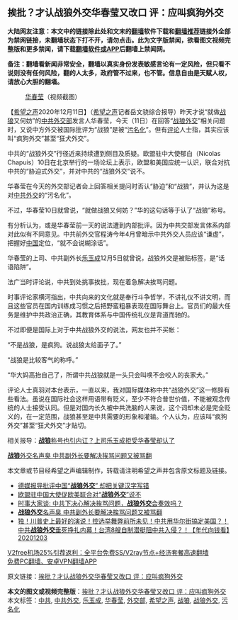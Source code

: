  <h2>挨批？才认战狼外交华春莹又改口 评：应叫疯狗外交</h2> <p class="notice"><b>大陆网友注意：本文中的链接除此处和文末的<a href="https://github.com/bannedbook/fanqiang" >翻墙</a>软件下载和<a href="https://github.com/killgcd/justmysocks/blob/master/README.md">翻墙推荐</a>链接外全部为禁网链接，未翻墙状态下打不开，请勿点击。此为文字版禁闻，欲看图文视频完整版和更多禁闻，请下载<a href="https://github.com/bannedbook/fanqiang">翻墙软件或APP</a>后翻墙上禁闻网。</p><p>备注：翻墙看新闻非常安全，翻墙以真实身份发表敏感言论有一定风险，但只看不说则没有任何风险，翻的人太多，政府管不过来，也不管。信息自由是天赋人权，请放心大胆的翻墙。</b></p>  <div class="entry"> <figure><figcaption><a href="https://www.bannedbook.org/bnews/tag/%E5%8D%8E%E6%98%A5%E8%8E%B9/" class="st_tag internal_tag" rel="tag" title="标签 华春莹 下的日志">华春莹</a>（视频截图）</figcaption></figure> <p>【<span class='wp_keywordlink_affiliate'><a href="https://www.soundofhope.org" title="希望之声" target="_blank">希望之声</a></span>2020年12月11日】（<a href="https://www.bannedbook.org/bnews/tag/%e5%b8%8c%e6%9c%9b%e4%b9%8b%e5%a3%b0/" class="st_tag internal_tag" rel="tag" title="标签 希望之声 下的日志">希望之声</a>记者岳文骁综合报导）昨天才说“就做<a href="https://www.bannedbook.org/bnews/tag/%E6%88%98%E7%8B%BC/" class="st_tag internal_tag" rel="tag" title="标签 战狼 下的日志">战狼</a>又何妨”的<a href="https://www.bannedbook.org/bnews/tag/%e4%b8%ad%e5%85%b1/" class="st_tag internal_tag" rel="tag" title="标签 中共 下的日志">中共</a><a href="https://www.bannedbook.org/bnews/tag/%E5%A4%96%E4%BA%A4%E9%83%A8/" class="st_tag internal_tag" rel="tag" title="标签 外交部 下的日志">外交部</a>发言人华春莹，今天（11日）在回答“<a href="https://www.bannedbook.org/bnews/tag/%E6%88%98%E7%8B%BC%E5%A4%96%E4%BA%A4/" class="st_tag internal_tag" rel="tag" title="标签 战狼外交 下的日志">战狼外交</a>”相关问题时，又说中方外交被国际批评为“战狼”是被“<a href="https://www.bannedbook.org/bnews/tag/%E6%B1%A1%E5%90%8D%E5%8C%96/" class="st_tag internal_tag" rel="tag" title="标签 污名化 下的日志">污名化</a>”。但有<span class='wp_keywordlink_affiliate'><a href="https://www.bannedbook.org/bnews/comments/" title="新闻评论" target="_blank">评论</a></span>人士指，其实应该叫“疯狗外交”甚至“狂犬外交”。</p> <p>中共的“战狼外交”行径近来持续遭到侧目及质疑。欧盟驻中大使郁白（Nicolas Chapuis）10日在北京举行的一场论坛上表示，欧盟和美国应统一认识，联合对抗中共的“胁迫式外交”，并对中共的“战狼外交”说不。</p> <p>华春莹在今天的外交部记者会上回答相关提问时否认“胁迫”和“战狼”，并认为这是对<a href="https://www.bannedbook.org/bnews/tag/%E4%B8%AD%E5%85%B1%E5%A4%96%E4%BA%A4/" class="st_tag internal_tag" rel="tag" title="标签 中共外交 下的日志">中共外交</a>的“污名化”。</p> <p>不过，华春莹10日就曾说，“就做战狼又何妨？”华的这句话等于认了“战狼”称号。</p>  <p>有分析认为，或是华春莹前一天的说法遭到内部批评。因为中共交部发言体系内部对此似有不同意见。中共前外交官程涛今年4月曾暗示中共外交人员应该“谦虚”，把握好<span class='wp_keywordlink_affiliate'><a href="https://www.bannedbook.org/" title="中国" target="_blank">中国</a></span>定位，“就不会说糊涂话”。</p> <p>华春莹的上司、中共副外长<a href="https://www.bannedbook.org/bnews/tag/%e4%b9%90%e7%8e%89%e6%88%90/" class="st_tag internal_tag" rel="tag" title="标签 乐玉成 下的日志">乐玉成</a>12月5日就曾说，战狼外交是被贴标签，是“话语陷阱”。</p> <p>法广当时评论说，中共到处挑事挨批，现在着急解决挨骂问题。</p> <p>时事评论家横河指出，中共向来的文化就是奉行斗争哲学，不讲礼仪不讲文明，而且这些官员在国内训练成习惯之后把野蛮粗暴表现在国际舞台上。官员们的最大任务是维护中共政治正确，其教育体系与中国传统礼仪是背道而驰的。</p>  <p>不过即便是国际上对于中共战狼外交的说法，网友也并不买帐：</p> <p>“不是战狼，是疯狗。说战狼太给面子了。”</p> <p>“战狼是比较客气的称呼。”</p> <p>“华大妈高抬自己了，所谓中共战狼就是一头只会叫唤不会咬人的丧家犬。”</p>  <p>评论人士真羽对本台表示，一直以来，我对国际媒体称中共“战狼外交”这一修辞有些看法。虽说在国际社会这样用语带有贬义，至少不符合普世价值，不能被观念传统的人士接受认同。但是对国内长久被中共洗脑的人来说，这个词却未必是完全贬义的，在一定范围，战狼甚至是中共需要的形象和灌输。个人认为，应该叫“疯狗外交”甚至“狂犬外交”才贴切。</p> <p>相关报导：<a data-ctorig="https://www.soundofhope.org/post/452452" data-cturl="https://www.google.com/url?client=internal-element-cse&amp;cx=007749283119516952101:0iwnfnkwnek&amp;q=https://www.soundofhope.org/post/452452&amp;sa=U&amp;ved=2ahUKEwiwyMyu8MXtAhUJzDgGHcHGA8EQFjADegQIBhAC&amp;usg=AOvVaw2Fi2yw5993KorQGVPpZuIo" href="https://www.google.com/url?client=internal-element-cse&amp;cx=007749283119516952101:0iwnfnkwnek&amp;q=https://www.soundofhope.org/post/452452&amp;sa=U&amp;ved=2ahUKEwiwyMyu8MXtAhUJzDgGHcHGA8EQFjADegQIBhAC&amp;usg=AOvVaw2Fi2yw5993KorQGVPpZuIo" target="_blank"><b>战狼</b>称号也引内讧？上司乐玉成拒受华春莹却认了</a></p> <p><a data-ctorig="https://www.soundofhope.org/post/450763" data-cturl="https://www.google.com/url?client=internal-element-cse&amp;cx=007749283119516952101:0iwnfnkwnek&amp;q=https://www.soundofhope.org/post/450763&amp;sa=U&amp;ved=2ahUKEwiwyMyu8MXtAhUJzDgGHcHGA8EQFjAGegQICBAC&amp;usg=AOvVaw3_r0A70PJNh8CGBQW9C1n_" href="https://www.google.com/url?client=internal-element-cse&amp;cx=007749283119516952101:0iwnfnkwnek&amp;q=https://www.soundofhope.org/post/450763&amp;sa=U&amp;ved=2ahUKEwiwyMyu8MXtAhUJzDgGHcHGA8EQFjAGegQICBAC&amp;usg=AOvVaw3_r0A70PJNh8CGBQW9C1n_" target="_blank"><b>战狼</b>外交名声臭 中共副外长要解决挨骂问题又被骂翻</a></p> <p>本文章或节目经希望之声编辑制作，转载请注明希望之声并包含原文标题及链接。</p>  <ul class='op-related-articles' title='相关阅读'> <li><a href='https://www.bannedbook.org/bnews/headline/20201211/1445572.html' target='_blank'>德媒报导批评中国“<b>战狼外交</b>” 却把关键汉字写错</a></li> <li><a href='https://www.bannedbook.org/bnews/headline/20201210/1445444.html' target='_blank'>欧盟驻中国大使促欧美联合对“<b>战狼外交</b>”说不</a></li> <li><a href='https://www.bannedbook.org/bnews/headline/20201210/1444967.html' target='_blank'>时事大家谈: 中共下决心解决挨骂问题，<b>战狼外交</b>会奏效吗？</a></li> <li><a href='https://www.bannedbook.org/bnews/comments/20201206/1442983.html' target='_blank'><b>战狼外交</b>名声臭 中共副外长要解决挨骂问题又被骂翻</a></li> <li><a href='https://www.bannedbook.org/bnews/taiwannews/20201203/1441586.html' target='_blank'>独！川普史上最好的演说！控选举舞弊前所未见！中共用华尔街搞定美国？！中共<b>战狼外交</b>垂死挣扎内幕！台湾8艘自制潜艇阻中共入侵？！【年代向钱看】20201203</a></li> </ul> <p class="texttj"> <a href="https://github.com/bannedbook/fanqiang/wiki/V2ray%E6%9C%BA%E5%9C%BA" target="_blank">V2free机场25%引荐返利：全平台免费SS/V2ray节点+经济套餐高速翻墙</a><br/> <a href="https://github.com/bannedbook/fanqiang/wiki/%E7%A6%81%E9%97%BB%E7%BD%91%E5%AE%89%E5%8D%93%E7%BF%BB%E5%A2%99%E6%96%B0%E9%97%BBAPP" target="_blank">免费PC翻墙、安卓VPN翻墙APP</a></p><p>原文链接：<a class="src_link"  href="https://www.soundofhope.org/post/452590" target="_blank">挨批？才认战狼外交华春莹又改口 评：应叫疯狗外交</a></p><a name='sharetosocial'></a>       <div><b>本文的图文或视频完整版</b>：<a href='https://www.bannedbook.org/bnews/comments/20201211/1445942.html'>挨批？才认战狼外交华春莹又改口 评：应叫疯狗外交</a></div>  </div><!--END ENTRY--> <div class="postfooter"> <div>本文标签：<a href="https://www.bannedbook.org/bnews/tag/%e4%b8%ad%e5%85%b1/" rel="tag">中共</a>, <a href="https://www.bannedbook.org/bnews/tag/%E4%B8%AD%E5%85%B1%E5%A4%96%E4%BA%A4/" rel="tag">中共外交</a>, <a href="https://www.bannedbook.org/bnews/tag/%e4%b9%90%e7%8e%89%e6%88%90/" rel="tag">乐玉成</a>, <a href="https://www.bannedbook.org/bnews/tag/%E5%8D%8E%E6%98%A5%E8%8E%B9/" rel="tag">华春莹</a>, <a href="https://www.bannedbook.org/bnews/tag/%E5%A4%96%E4%BA%A4%E9%83%A8/" rel="tag">外交部</a>, <a href="https://www.bannedbook.org/bnews/tag/%e5%b8%8c%e6%9c%9b%e4%b9%8b%e5%a3%b0/" rel="tag">希望之声</a>, <a href="https://www.bannedbook.org/bnews/tag/%E6%88%98%E7%8B%BC/" rel="tag">战狼</a>, <a href="https://www.bannedbook.org/bnews/tag/%E6%88%98%E7%8B%BC%E5%A4%96%E4%BA%A4/" rel="tag">战狼外交</a>, <a href="https://www.bannedbook.org/bnews/tag/%E6%B1%A1%E5%90%8D%E5%8C%96/" rel="tag">污名化</a></div>  </div><!--END POSTFOOTER--> 